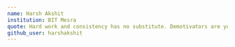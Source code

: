 ```yaml
---
name: Harsh Akshit
institution: BIT Mesra
quote: Hard work and consistency has no substitute. Demotivators are your real motivators.
github_user: harshakshit
---
```


